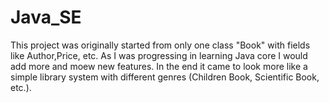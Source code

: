 # Java_SE

This project was originally started from only one class "Book" with fields like Author,Price, etc. As I was progressing in learning Java core I would add more and moew new features. In the end it came to look more like a simple library system with different genres (Children Book, Scientific Book, etc.). 
